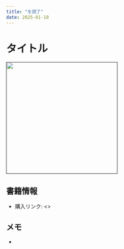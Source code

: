 ```yaml
---
title: "を読了"
date: 2025-01-10
---
```

# タイトル
[<img src="" width="300">]()
## 書籍情報
- 購入リンク: <>
## メモ
- 